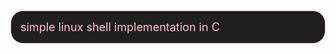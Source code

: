<p style="color: pink; background-color: #1f1f1f;font-size: large; padding: 15px; border-radius: 20px; border: 1px solid pink;">
    simple linux shell implementation in C
</p>